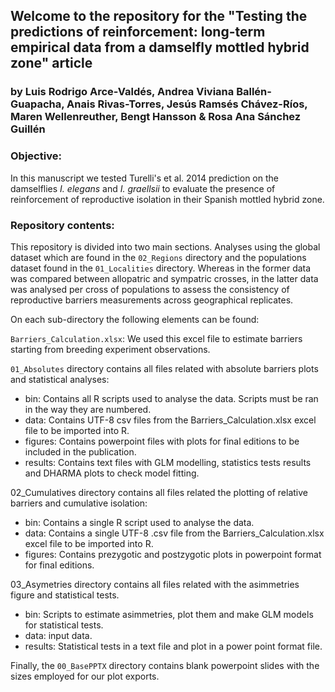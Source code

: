 ## Welcome to the repository for the "Testing the predictions of reinforcement: long-term empirical data from a damselfly mottled hybrid zone" article

### by Luis Rodrigo Arce-Valdés, Andrea Viviana Ballén-Guapacha, Anais Rivas-Torres, Jesús Ramsés Chávez-Ríos, Maren Wellenreuther, Bengt Hansson & Rosa Ana Sánchez Guillén

### Objective:

In this manuscript we tested Turelli's et al. 2014 prediction on the damselflies *I. elegans* and *I. graellsii* to evaluate the presence of reinforcement of reproductive isolation in their Spanish mottled hybrid zone.

### Repository contents:

This repository is divided into two main sections. Analyses using the global dataset which are found in the `02_Regions` directory and the populations dataset found in the `01_Localities` directory. Whereas in the former data was compared between allopatric and sympatric crosses, in the latter data was analysed per cross of populations to assess the consistency of reproductive barriers measurements across geographical replicates.

On each sub-directory the following elements can be found:

`Barriers_Calculation.xlsx`: We used this excel file to estimate barriers starting from breeding experiment observations.

`01_Absolutes` directory contains all files related with absolute barriers plots and statistical analyses:

- bin: Contains all R scripts used to analyse the data. Scripts must be ran in the way they are numbered.
- data: Contains UTF-8 csv files from the Barriers_Calculation.xlsx excel file to be imported into R.
- figures: Contains powerpoint files with plots for final editions to be included in the publication.
- results: Contains text files with GLM modelling, statistics tests results and DHARMA plots to check model fitting.

02_Cumulatives directory contains all files related the plotting of relative barriers and cumulative isolation:

- bin: Contains a single R script used to analyse the data.
- data: Contains a single UTF-8 .csv file from the Barriers_Calculation.xlsx excel file to be imported into R.
- figures: Contains prezygotic and postzygotic plots in powerpoint format for final editions.
	
03_Asymetries directory contains all files related with the asimmetries figure and statistical tests.

- bin: Scripts to estimate asimmetries, plot them and make GLM models for statistical tests.
- data: input data.
- results: Statistical tests in a text file and plot in a power point format file.

Finally, the `00_BasePPTX` directory contains blank powerpoint slides with the sizes employed for our plot exports.